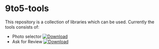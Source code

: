 # 9to5-tools

This repository is a collection of libraries which can be used. Currently the tools consists of:

- Photo selector 
[ ![Download](https://api.bintray.com/packages/borekbeker925/9to5-tools/Photoselector/images/download.svg) ](https://bintray.com/borekbeker925/9to5-tools/Photoselector/_latestVersion/link)
- Ask for Review
[ ![Download](https://api.bintray.com/packages/borekbeker925/9to5-tools/Review/images/download.svg) ](https://bintray.com/borekbeker925/9to5-tools/Review/_lastestVersion/link)
